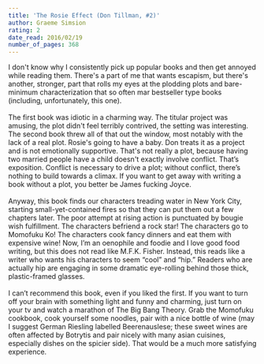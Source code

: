 ```yaml
---
title: 'The Rosie Effect (Don Tillman, #2)'
author: Graeme Simsion
rating: 2
date_read: 2016/02/19
number_of_pages: 368
---
```


I don't know why I consistently pick up popular books and then get annoyed while reading them. There's a part of me that wants escapism, but there's another, stronger, part that rolls my eyes at the plodding plots and bare-minimum characterization that so often mar bestseller type books (including, unfortunately, this one).<br/><br/>The first book was idiotic in a charming way. The titular project was amusing, the plot didn't feel terribly contrived, the setting was interesting. The second book threw all of that out the window, most notably with the lack of a real plot. Rosie's going to have a baby. Don treats it as a project and is not emotionally supportive. That's not really a plot, because having two married people have a child doesn't exactly involve conflict. That’s exposition. Conflict is necessary to drive a plot; without conflict, there’s nothing to build towards a climax. If you want to get away with writing a book without a plot, you better be James fucking Joyce.<br/><br/>Anyway, this book finds our characters treading water in New York City, starting small-yet-contained fires so that they can put them out a few chapters later. The poor attempt at rising action is punctuated by bougie wish fulfillment. The characters befriend a rock star! The characters go to Momofuku Ko! The characters cook fancy dinners and eat them with expensive wine! Now, I’m an oenophile and foodie and I love good food writing, but this does not read like M.F.K. Fisher. Instead, this reads like a writer who wants his characters to seem “cool” and “hip.” Readers who are actually hip are engaging in some dramatic eye-rolling behind those thick, plastic-framed glasses.<br/><br/>I can’t recommend this book, even if you liked the first. If you want to turn off your brain with something light and funny and charming, just turn on your tv and watch a marathon of The Big Bang Theory. Grab the Momofuku cookbook, cook yourself some noodles, pair with a nice bottle of wine (may I suggest German Riesling labelled Beerenauslese; these sweet wines are often affected by Botrytis and pair nicely with many asian cuisines, especially dishes on the spicier side). That would be a much more satisfying experience.